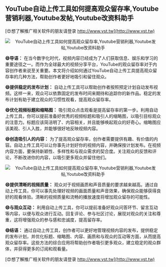## **YouTube自动上传工具如何提高观众留存率,Youtube营销利器,Youtube发帖,Youtube改资料助手**

[😍想了解推广相关软件的朋友请登录 http://www.vst.tw](http://www.vst.tw)

 <center><img src="https://vst.tw/MP4/tuiguang/png/7.png" alt="YouTube自动上传工具如何提高观众留存率,Youtube营销利器,Youtube发帖,Youtube改资料助手"></center>

**😄导语：**
在当今数字化时代，视频内容已经成为了人们获取信息、娱乐和学习的重要途径之一。而作为全球最大的视频分享平台，YouTube的观众留存率对于内容创作者来说至关重要。本文将介绍如何通过YouTube自动上传工具提高观众留存率的几种方法，帮助创作者更好地吸引和留住观众。

**😄提供稳定的发布计划：**
自动上传工具可以帮助创作者按照预定计划自动发布视频。这样一来，观众可以依靠固定的发布时间来期待和追踪你的新作品。稳定的发布计划有助于建立观众的习惯性观看，提高观众留存率。

**😄优化视频标题和缩略图：**
吸引观众点击观看是提高留存率的第一步。利用自动上传工具，你可以提前准备好优秀的视频标题和吸引人的缩略图，以吸引目标观众的注意力。标题应该简洁明了、内容相关，并且能够唤起观众的好奇心。缩略图应该美观、引人入胜，并能够很好地反映视频内容。

**😄创造吸引人的内容：**
为了提高观众留存率，创作者需要提供有趣、有价值的内容。自动上传工具可以让你事先计划好你的视频内容，并确保按计划发布。在视频内容方面，要保持新颖性、多样性和与观众需求的契合度。关注观众的反馈和评论，不断改进你的内容，以吸引更多观众并留住他们。

 <center><img src="https://vst.tw/MP4/tuiguang/png/4.png" alt="YouTube自动上传工具如何提高观众留存率,Youtube营销利器,Youtube发帖,Youtube改资料助手"></center>

**😄提供清晰的视频质量：**
观众对于视频画质和声音质量的要求越来越高。通过自动上传工具，你可以事先处理好视频的画面质量和声音效果，确保观众能够获得良好的观看体验。清晰的视频质量和流畅的播放速度将增加观众留存的可能性。

**😄与观众互动：**
利用自动上传工具，你可以提前准备好观众问答环节、留言互动等内容，以便与观众进行互动。回复评论、参与社区讨论，展现对观众的关注和尊重，这将增强观众的参与感和忠诚度，提高留存率。

**😄结语：**
通过自动上传工具，创作者可以更好地管理视频内容的发布，提供稳定的发布计划，并优化标题、缩略图、内容、画质和与观众的互动等方面，从而提高观众留存率。这些方法的综合应用将帮助创作者吸引更多观众，建立稳定的观众群体，并获得更多的订阅和观看量。

[😍想了解推广相关软件的朋友请登录 http://www.vst.tw](http://www.vst.tw)



